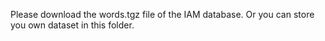 Please download the words.tgz file of the IAM database.
Or you can store you own dataset in this folder.
